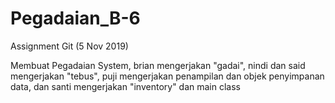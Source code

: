 # Pegadaian_B-6
Assignment Git (5 Nov 2019)

Membuat Pegadaian System, brian mengerjakan "gadai", nindi dan said mengerjakan "tebus", puji mengerjakan penampilan dan objek penyimpanan data, dan santi mengerjakan "inventory" dan main class
